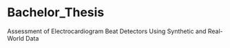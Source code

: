 # Bachelor_Thesis
 Assessment of Electrocardiogram Beat Detectors Using Synthetic and Real-World Data
